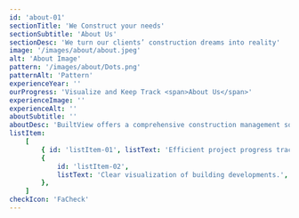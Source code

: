 ```yaml
---
id: 'about-01'
sectionTitle: 'We Construct your needs'
sectionSubtitle: 'About Us'
sectionDesc: 'We turn our clients’ construction dreams into reality'
image: '/images/about/about.jpeg'
alt: 'About Image'
pattern: '/images/about/Dots.png'
patternAlt: 'Pattern'
experienceYear: ''
ourProgress: 'Visualize and Keep Track <span>About Us</span>'
experienceImage: ''
experienceAlt: ''
aboutSubtitle: ''
aboutDesc: 'BuiltView offers a comprehensive construction management solution for all industry professionals. Our innovative tools allows users to track and report progress in a way never before seen in the construction industry. Our Virtual Site allows you to manage and keep tabs on your construction site from anywhere in the world. With intuitive features and user-friendly field scheduling tools, Builtview gives you everything you need to ensure a smooth building experience.'
listItem:
    [
        { id: 'listItem-01', listText: 'Efficient project progress tracking.' },
        {
            id: 'listItem-02',
            listText: 'Clear visualization of building developments.',
        },
    ]
checkIcon: 'FaCheck'
---
```

